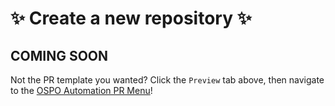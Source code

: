 # ✨ Create a new repository ✨

## COMING SOON

Not the PR template you wanted? Click the `Preview` tab above, then navigate to the [OSPO Automation PR Menu](?expand=1&template=pr-menu.md)!
